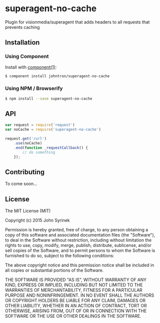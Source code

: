 
# superagent-no-cache

  Plugin for visionmedia/superagent that adds headers to all requests that prevents 
  caching

## Installation
### Using Component
  Install with [component(1)](http://component.io):

```bash
$ component install johntron/superagent-no-cache
```
### Using NPM / Browserify
```bash
$ npm install --save superagent-no-cache
```
## API
```javascript
var request = require('request')
var noCache = require('superagent-no-cache')
  
request.get('/url')
    .use(noCache)
    .end(function _requestCallback() {
        // do something
    });
```

## Contributing

To come soon...

## License

The MIT License (MIT)

Copyright (c) 2015 John Syrinek

Permission is hereby granted, free of charge, to any person obtaining a copy of 
this software and associated documentation files (the "Software"), to deal in 
the Software without restriction, including without limitation the rights to use, 
copy, modify, merge, publish, distribute, sublicense, and/or sell copies of the 
Software, and to permit persons to whom the Software is furnished to do so, 
subject to the following conditions:

The above copyright notice and this permission notice shall be included in all 
copies or substantial portions of the Software.

THE SOFTWARE IS PROVIDED "AS IS", WITHOUT WARRANTY OF ANY KIND, EXPRESS OR IMPLIED, 
INCLUDING BUT NOT LIMITED TO THE WARRANTIES OF MERCHANTABILITY, FITNESS FOR A 
PARTICULAR PURPOSE AND NONINFRINGEMENT. IN NO EVENT SHALL THE AUTHORS OR COPYRIGHT 
HOLDERS BE LIABLE FOR ANY CLAIM, DAMAGES OR OTHER LIABILITY, WHETHER IN AN ACTION 
OF CONTRACT, TORT OR OTHERWISE, ARISING FROM, OUT OF OR IN CONNECTION WITH THE 
SOFTWARE OR THE USE OR OTHER DEALINGS IN THE SOFTWARE.
